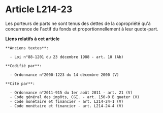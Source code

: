# Article L214-23

Les porteurs de parts ne sont tenus des dettes de la copropriété qu'à concurrence de l'actif du fonds et proportionnellement
à leur quote-part.

**Liens relatifs à cet article**

	**Anciens textes**:

	  - Loi n°88-1201 du 23 décembre 1988 - art. 10 (Ab)

	**Codifié par**:

	  - Ordonnance n°2000-1223 du 14 décembre 2000 (V)

	**Cité par**:

	  - Ordonnance n°2011-915 du 1er août 2011 - art. 21 (V)
	  - Code général des impôts, CGI. - art. 150-0 B quater (V)
	  - Code monétaire et financier - art. L214-24-1 (V)
	  - Code monétaire et financier - art. L214-24-4 (V)
